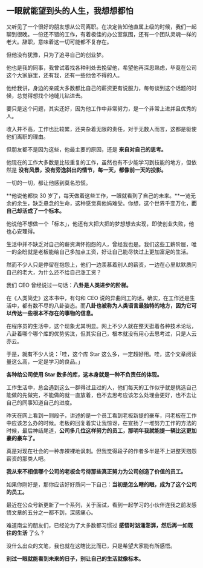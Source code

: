 ## 一眼就能望到头的人生，我想想都怕

又听见了一个很好的朋友想从公司离职。在决定告知他直属上级的时候，我们一起聊到很晚。一份还不错的工作，有着极佳的办公室氛围，还有一个团队灵魂一样的老大。辞职，意味着这一切可能都不复存在。

但他没有犹豫，只为了追寻自己的创业梦。

他也是我的同事，我曾试着找各种利处去挽留他，希望他再深思熟虑，毕竟在公司这个大家庭里，还有我，还有一些他舍不得的人。

他给我讲，身边的亲戚大多数都比自己的薪资更有说服力，每每谈到这个话题的时候，总觉得想找个地缝儿钻进去。

要只是这个问题，其实还好，因为他工作中非常努力，是一个非常上进并且优秀的人。

收入并不高，工作也比较累，还夹杂着无限的责任，对于无数人而言，这都是驱使他们离职的理由。

但朋友都不是因为这些，他最主要的原因，还是 **来自对自己的思考。**

他现在的工作大多数是比较重复的工作，虽然也有不少能学习到技能的地方，但依然是 **没有风景，没有旁逸斜出的情节，每一天，都像前一天的投影。**

一切的一切，都让他感到莫名恐慌。

**他说他都快 30 岁了，每天做着这些工作，一眼就看到了自己的未来。**一览无余的余生，缺乏悬念的生命，这种感觉真他妈难受。你想，这个世界千变万化，**而自己却活成了一个标本。**

他说他不想做一个「标本」，他还有大把大把的梦想想去实现，即使创业失败，他也心安理得。

生活中并不缺乏对自己的薪资满怀抱怨的人，曾经我也是。我们这些工薪阶层，唯一的企盼就是老板能给自己多加点工资，好让自己能尽快过上更加富足的生活。

然而不少人只是停留在抱怨上，他们一边羡慕着别人的薪资，一边在心里默默质问自己的老大，为什么还不给自己涨工资？

我们 CEO 曾经说过一句话：**八卦是人类进步的阶梯。**

在《人类简史》这本书中，有句和 CEO 说的异曲同工的话。确实，在工作还是生活中，都有数不尽的八卦姿态。而**八卦也被称为人类语言最独特的地方，因为它可以传达一些根本不存在的事物的信息。**

在程序员的生活中，这个现象尤其明显。网上不少人就在整天逛着各种技术论坛，八卦着哪个哪个库的优势劣汰，但其实自己，根本就没有用心去思考过，只是人云亦云。

于是，就有不少人说：「哇，这个库 Star 这么多，一定超好用。哇，这个文章阅读量这么高，一定是学习的良品。」

**各种给公司使用 Star 数多的库，这本身就是一种不负责任的体现。**

工作生活中，总会遇到这么一群得过且过的人，他们每天的工作似乎就是挑选自己能做的先做完，不能做的就一直放着，也不去思考应该怎么处理会更好，也不去让自己的同事知道自己的进度。

昨天在网上看到一则段子，讲述的是一个员工看到老板新提的豪车，问老板在工作中应该怎么办的时候。老板的回复着实让我惊讶，在宣扬了一堆努力工作的方法的时候，最后神结尾道，**公司多几位这样努力的员工，那明年我就能提一辆比这更加豪的豪车了。**

真是对现在社会的一种赤裸裸地讽刺。但我觉得段子的作者多半是不上进整天抱怨薪资的那类人吧。

**我从来不相信哪个公司的老板会亏待那些真正努力为公司创造了价值的员工。**

如果你刚好是，那你应该好好质问一下自己：**当初是怎么瞎的眼，成为了这个公司的员工。**

最近在公众号新更新了一个系列，关于面试，看到一起学习的小伙伴连我之前发感悟文章的五分之一都不到，深感痛心。

难道南尘的朋友们，已经沦为了大多数都习惯过 **感悟时汹涌澎湃，然后再一如既往的生活** 了么？

没什么出众的文笔，我也就在这瞎比比而已，只是希望大家能有所感悟。

**别过一眼就能看到未来的日子，别让自己的生活就像标本。**



